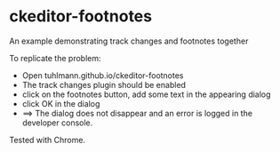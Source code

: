 # ckeditor-footnotes

An example demonstrating track changes and footnotes together

To replicate the problem:

* Open tuhlmann.github.io/ckeditor-footnotes
* The track changes plugin should be enabled
* click on the footnotes button, add some text in the appearing dialog
* click OK in the dialog
* ==> The dialog does not disappear and an error is logged in the developer console.

Tested with Chrome.
